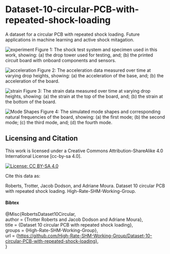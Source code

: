 # Dataset-10-circular-PCB-with-repeated-shock-loading
A dataset for a circular PCB with repeated shock loading. Future applications in machine learning and active shock mitagation.


![experiment](https://github.com/user-attachments/assets/db903573-f7fa-4f88-a12d-03d131b30531)
Figure 1: The shock test system and specimen used in this work, showing: (a) the drop tower used for testing, and; (b) the printed circuit board with onboard components and sensors.


![acceleration](https://github.com/user-attachments/assets/5456c1c7-0da5-4f0e-9d18-a6111c492c97)
Figure 2: The acceleration data measured over time at varying drop heights, showing: (a) the acceleration of the base, and; (b) the acceleration of the board.


![strain](https://github.com/user-attachments/assets/61a60383-022d-4dd9-b633-78f91bb48aa0)
Figure 3: The strain data measured over time at varying drop heights, showing: (a) the strain at the top of the board, and; (b) the strain at the bottom of the board.


![Mode Shapes](https://github.com/user-attachments/assets/6f173b9b-7bd6-4b0e-ad6f-11b5b0fe42d3)
Figure 4: The simulated mode shapes and corresponding natural frequencies of the board, showing: (a) the first mode; (b) the second mode; (c) the third mode, and; (d) the fourth mode.

## Licensing and Citation

This work is licensed under a Creative Commons Attribution-ShareAlike 4.0 International License [cc-by-sa 4.0].

[![License: CC BY-SA 4.0](https://img.shields.io/badge/License-CC_BY--SA_4.0-lightgrey.svg)](https://creativecommons.org/licenses/by-sa/4.0/)


Cite this data as: 

Roberts, Trotter, Jacob Dodson, and Adriane Moura. Dataset 10 circular PCB with repeated shock loading. High-Rate-SHM-Working-Group. 

#### Bibtex

@Misc{RobertsDataset10Circular,  
  author = {Trotter Roberts and Jacob Dodson and Adriane Moura},  
  title  = {Dataset 10 circular PCB with repeated shock loading},  
  groups = {High-Rate-SHM-Working-Group},  
  url    = {https://github.com/High-Rate-SHM-Working-Group/Dataset-10-circular-PCB-with-repeated-shock-loading},  
}  

